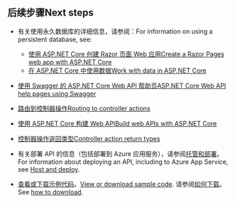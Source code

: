 ## <a name="next-steps"></a><span data-ttu-id="8bb1f-101">后续步骤</span><span class="sxs-lookup"><span data-stu-id="8bb1f-101">Next steps</span></span>

* <span data-ttu-id="8bb1f-102">有关使用永久数据库的详细信息，请参阅：</span><span class="sxs-lookup"><span data-stu-id="8bb1f-102">For information on using a persistent database, see:</span></span>

  * [<span data-ttu-id="8bb1f-103">使用 ASP.NET Core 创建 Razor 页面 Web 应用</span><span class="sxs-lookup"><span data-stu-id="8bb1f-103">Create a Razor Pages web app with ASP.NET Core</span></span>](xref:tutorials/index)
  * [<span data-ttu-id="8bb1f-104">在 ASP.NET Core 中使用数据</span><span class="sxs-lookup"><span data-stu-id="8bb1f-104">Work with data in ASP.NET Core</span></span>](xref:data/index)

* [<span data-ttu-id="8bb1f-105">使用 Swagger 的 ASP.NET Core Web API 帮助页</span><span class="sxs-lookup"><span data-stu-id="8bb1f-105">ASP.NET Core Web API help pages using Swagger</span></span>](xref:tutorials/web-api-help-pages-using-swagger)
* [<span data-ttu-id="8bb1f-106">路由到控制器操作</span><span class="sxs-lookup"><span data-stu-id="8bb1f-106">Routing to controller actions</span></span>](xref:mvc/controllers/routing)
* [<span data-ttu-id="8bb1f-107">使用 ASP.NET Core 构建 Web API</span><span class="sxs-lookup"><span data-stu-id="8bb1f-107">Build web APIs with ASP.NET Core</span></span>](xref:web-api/index)
* [<span data-ttu-id="8bb1f-108">控制器操作返回类型</span><span class="sxs-lookup"><span data-stu-id="8bb1f-108">Controller action return types</span></span>](xref:web-api/action-return-types)
* <span data-ttu-id="8bb1f-109">有关部署 API 的信息（包括部署到 Azure 应用服务），请参阅[托管和部署](xref:host-and-deploy/index)。</span><span class="sxs-lookup"><span data-stu-id="8bb1f-109">For information about deploying an API, including to Azure App Service, see [Host and deploy](xref:host-and-deploy/index).</span></span>
* <span data-ttu-id="8bb1f-110">[查看或下载示例代码](https://github.com/aspnet/Docs/tree/master/aspnetcore/tutorials/first-web-api/samples)。</span><span class="sxs-lookup"><span data-stu-id="8bb1f-110">[View or download sample code](https://github.com/aspnet/Docs/tree/master/aspnetcore/tutorials/first-web-api/samples).</span></span> <span data-ttu-id="8bb1f-111">请参阅[如何下载](xref:tutorials/index#how-to-download-a-sample)。</span><span class="sxs-lookup"><span data-stu-id="8bb1f-111">See [how to download](xref:tutorials/index#how-to-download-a-sample).</span></span>

